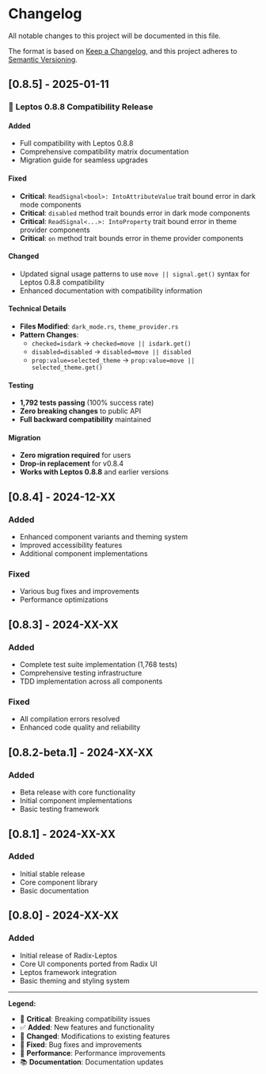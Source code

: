 # Changelog

All notable changes to this project will be documented in this file.

The format is based on [Keep a Changelog](https://keepachangelog.com/en/1.0.0/),
and this project adheres to [Semantic Versioning](https://semver.org/spec/v2.0.0.html).

## [0.8.5] - 2025-01-11

### 🎯 **Leptos 0.8.8 Compatibility Release**

#### Added
- Full compatibility with Leptos 0.8.8
- Comprehensive compatibility matrix documentation
- Migration guide for seamless upgrades

#### Fixed
- **Critical**: `ReadSignal<bool>: IntoAttributeValue` trait bound error in dark mode components
- **Critical**: `disabled` method trait bounds error in dark mode components  
- **Critical**: `ReadSignal<...>: IntoProperty` trait bound error in theme provider components
- **Critical**: `on` method trait bounds error in theme provider components

#### Changed
- Updated signal usage patterns to use `move || signal.get()` syntax for Leptos 0.8.8 compatibility
- Enhanced documentation with compatibility information

#### Technical Details
- **Files Modified**: `dark_mode.rs`, `theme_provider.rs`
- **Pattern Changes**: 
  - `checked=isdark` → `checked=move || isdark.get()`
  - `disabled=disabled` → `disabled=move || disabled`
  - `prop:value=selected_theme` → `prop:value=move || selected_theme.get()`

#### Testing
- **1,792 tests passing** (100% success rate)
- **Zero breaking changes** to public API
- **Full backward compatibility** maintained

#### Migration
- **Zero migration required** for users
- **Drop-in replacement** for v0.8.4
- **Works with Leptos 0.8.8** and earlier versions

## [0.8.4] - 2024-12-XX

### Added
- Enhanced component variants and theming system
- Improved accessibility features
- Additional component implementations

### Fixed
- Various bug fixes and improvements
- Performance optimizations

## [0.8.3] - 2024-XX-XX

### Added
- Complete test suite implementation (1,768 tests)
- Comprehensive testing infrastructure
- TDD implementation across all components

### Fixed
- All compilation errors resolved
- Enhanced code quality and reliability

## [0.8.2-beta.1] - 2024-XX-XX

### Added
- Beta release with core functionality
- Initial component implementations
- Basic testing framework

## [0.8.1] - 2024-XX-XX

### Added
- Initial stable release
- Core component library
- Basic documentation

## [0.8.0] - 2024-XX-XX

### Added
- Initial release of Radix-Leptos
- Core UI components ported from Radix UI
- Leptos framework integration
- Basic theming and styling system

---

**Legend:**
- 🎯 **Critical**: Breaking compatibility issues
- ✅ **Added**: New features and functionality  
- 🔧 **Changed**: Modifications to existing features
- 🐛 **Fixed**: Bug fixes and improvements
- 🚀 **Performance**: Performance improvements
- 📚 **Documentation**: Documentation updates
